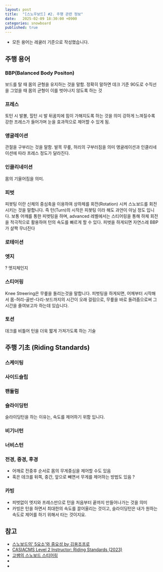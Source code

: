 ```yaml
---
layout: post
title:  "[스노우보드] #2. 주행 관련 정보"
date:   2025-02-09 18:30:00 +0900
categories: snowboard
published: true
---
```


* 모든 용어는 레귤러 기준으로 작성했습니다.

## 주행 용어

### BBP(Balanced Body Positon)
보드를 탈 때 몸의 균형을 유지하는 것을 말함.
정확히 말하면 데크 기준 90도로 수직선을 그었을 때 몸의 균형이 이를 벗어나지 않도록 하는 것

### 프레스
토턴 시 발볼, 힐턴 시 발 뒤꿈치에 힘이 가해지도록 하는 것을 의미
강하게 느껴질수록 강한 프레스가 들어가며 눈을 효과적으로 제어할 수 있게 됨.

### 앵귤레이션
관절을 구부리는 것을 말함.
발목 무릎, 허리의 구부러짐을 의미
앵귤레이션과 인클리네이션에 따라 프레스 정도가 달라진다.

### 인클리네이션
몸의 기울어짐을 의미.

### 피벗
피봇팅 이란 신체의 중심축을 이용하여 상하체를 회전(Rotation) 시켜 스노보드를 회전시키는 것을 말합니다.
즉 턴(Turn)의 시작은 피봇팅 이라 해도 과언이 아닐 정도 입니다.
보통 어깨를 통한 피벗팅을 하며, advanced 레벨에서는 스티어링을 통해 하체 회전을 적극적으로 활용하여 턴의 속도를 빠르게 할 수 있다.
피벗을 하게되면 자연스레 BBP가 살짝 무너진다

### 로테이션

### 엣지
?
엣지체인지



### 스티어링
Knee Streering은 무릎을 돌리는것을 말합니다.
피벗팅을 하게되면, 어께부터 시작해서 몸-허리-골반-다리-보드까지의 시간이 오래 걸림으로, 무릎을 바로 돌려줌으로써 그 시간을 줄여보고자 하는데 있습니다.

### 토션
데크를 비틀어 턴을 더욱 짧게 가져가도록 하는 기술

## 주행 기초 (Riding Standards)

### 스케이팅

### 사이드슬립

### 팬듈럼

### 슬라이딩턴
슬라이딩턴을 하는 이유는, 속도를 제어하기 위함 입니다.

### 비기너턴

### 너비스턴

### 전경, 중경, 후경
- 어깨로 전중후 순서로 몸의 무게중심을 제어할 수도 있음
- 혹은 데크를 뒤쪽, 중간, 앞으로 빼면서 무게를 제어하는 방법도 있음
?

### 카빙
- 피벗없이 엣지와 프레스만으로 턴을 처음부터 끝까지 만들어나가는 것을 의미
- 카빙은 턴을 하면서 최대한의 속도를 끌어올리는 것이고, 슬라이딩턴은 내가 원하는 속도로 제어를 하기 위해서 타는 것이지요.

## 참고
- [스노보드의' 5요소'와 중요성 by 김용조프로](https://m.blog.naver.com/dydrkfn/220801287304)
- [CASIACMS Level 2 Instructor: Riding Standards (2023)](https://www.youtube.com/watch?v=VSNG8OeHkjo)
- [고쌤의 스노보드 스티어링](https://www.youtube.com/watch?v=szjG6U252Xo)
- [](http://www.hungryboarder.com/index.php?mid=Colum&document_srl=33952983)
- [](https://m.blog.naver.com/kimcarving/221678430565)